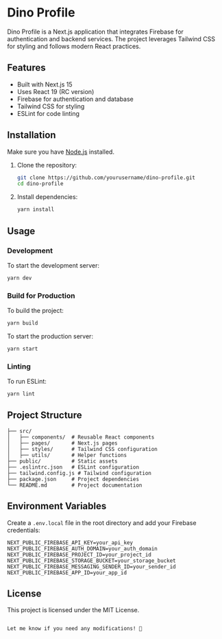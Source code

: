 # Dino Profile

Dino Profile is a Next.js application that integrates Firebase for authentication and backend services. The project leverages Tailwind CSS for styling and follows modern React practices.

## Features
- Built with Next.js 15
- Uses React 19 (RC version)
- Firebase for authentication and database
- Tailwind CSS for styling
- ESLint for code linting

## Installation

Make sure you have [Node.js](https://nodejs.org/) installed.

1. Clone the repository:
   ```sh
   git clone https://github.com/yourusername/dino-profile.git
   cd dino-profile
   ```

2. Install dependencies:
   ```sh
   yarn install
   ```

## Usage

### Development
To start the development server:
```sh
yarn dev
```

### Build for Production
To build the project:
```sh
yarn build
```
To start the production server:
```sh
yarn start
```

### Linting
To run ESLint:
```sh
yarn lint
```

## Project Structure
```
├── src/
│   ├── components/  # Reusable React components
│   ├── pages/       # Next.js pages
│   ├── styles/      # Tailwind CSS configuration
│   ├── utils/       # Helper functions
├── public/          # Static assets
├── .eslintrc.json   # ESLint configuration
├── tailwind.config.js # Tailwind configuration
├── package.json     # Project dependencies
└── README.md        # Project documentation
```

## Environment Variables
Create a `.env.local` file in the root directory and add your Firebase credentials:
```
NEXT_PUBLIC_FIREBASE_API_KEY=your_api_key
NEXT_PUBLIC_FIREBASE_AUTH_DOMAIN=your_auth_domain
NEXT_PUBLIC_FIREBASE_PROJECT_ID=your_project_id
NEXT_PUBLIC_FIREBASE_STORAGE_BUCKET=your_storage_bucket
NEXT_PUBLIC_FIREBASE_MESSAGING_SENDER_ID=your_sender_id
NEXT_PUBLIC_FIREBASE_APP_ID=your_app_id
```

## License
This project is licensed under the MIT License.
```

Let me know if you need any modifications! 🚀
